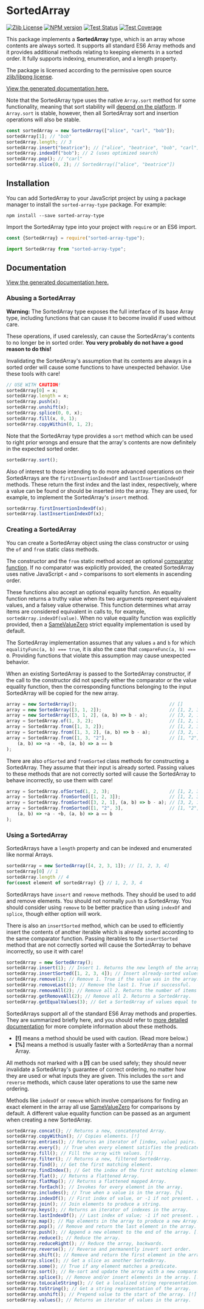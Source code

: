 # SortedArray

[![Zlib License][license-image]][license]
[![NPM version][npm-version-image]][npm-url]
[![Test Status][ci-image]][ci-url]
[![Test Coverage][coveralls-image]][coveralls-url]

This package implements a **SortedArray** type, which is an array
whose contents are always sorted.
It supports all standard ES6 Array methods and it provides
additional methods relating to keeping elements in a sorted order.
It fully supports indexing, enumeration, and a length property.

The package is licensed according to the permissive open source
[zlib/libpng license](LICENSE).

[View the generated documentation here.](https://pineapplemachine.github.io/sorted-array-type-js/)

Note that the SortedArray type uses the native `Array.sort`
method for some functionality, meaning that sort stability will
[depend on the platform](https://developer.mozilla.org/en-US/docs/Web/JavaScript/Reference/Global_Objects/Array/sort#sort_stability).
If `Array.sort` is stable, however, then all SortedArray sort
and insertion operations will also be stable.

``` js
const sortedArray = new SortedArray(["alice", "carl", "bob"]);
sortedArray[1]; // "bob"
sortedArray.length; // 3
sortedArray.insert("beatrice"); // ["alice", "beatrice", "bob", "carl"]
sortedArray.indexOf("bob"); // 2 (uses optimized search)
sortedArray.pop(); // "carl"
sortedArray.slice(0, 2); // SortedArray(["alice", "beatrice"])
```

[license-image]: https://img.shields.io/badge/License-Zlib-lightgrey.svg
[license]: https://github.com/pineapplemachine/sorted-array-type-js/blob/master/LICENSE

[ci-url]: https://github.com/pineapplemachine/sorted-array-type-js/actions/workflows/test.yml
[ci-image]: https://github.com/pineapplemachine/sorted-array-type-js/actions/workflows/test.yml/badge.svg

[coveralls-url]: https://coveralls.io/github/pineapplemachine/sorted-array-type-js
[coveralls-image]: https://coveralls.io/repos/github/pineapplemachine/sorted-array-type-js/badge.svg?branch=master

[npm-url]: https://www.npmjs.com/package/sorted-array-type
[npm-version-image]: https://badge.fury.io/js/sorted-array-type.svg

## Installation

You can add SortedArray to your JavaScript project by using a
package manager to install the `sorted-array-type` package. For example:

``` text
npm install --save sorted-array-type
```

Import the SortedArray type into your project with `require` or an ES6 import.

``` js
const {SortedArray} = require("sorted-array-type");
```

``` js
import SortedArray from "sorted-array-type";
```

## Documentation

[View the generated documentation here.](https://pineapplemachine.github.io/sorted-array-type-js/)

### Abusing a SortedArray

**Warning:** The SortedArray type exposes the full interface of its
base Array type, including functions that can cause it to become
invalid if used without care.

These operations, if used carelessly, can cause the SortedArray's
contents to no longer be in sorted order.
**You very probably do not have a good reason to do this!**

Invalidating the SortedArray's assumption that its contents are
always in a sorted order will cause some functions to have
unexpected behavior. Use these tools with care!

``` js
// USE WITH CAUTION!
sortedArray[0] = x;
sortedArray.length = x;
sortedArray.push(x);
sortedArray.unshift(x);
sortedArray.splice(0, 0, x);
sortedArray.fill(x, 0, 1);
sortedArray.copyWithin(0, 1, 2);
```

Note that the SortedArray type provides a `sort` method which can be
used to right prior wrongs and ensure that the array's contents are
now definitely in the expected sorted order.

``` js
sortedArray.sort();
```

Also of interest to those intending to do more advanced operations on
their SortedArrays are the `firstInsertionIndexOf` and `lastInsertionIndexOf`
methods. These return the first index and the last index, respectively,
where a value can be found or should be inserted into the array.
They are used, for example, to implement the SortedArray's `insert` method.

``` js
sortedArray.firstInsertionIndexOf(x);
sortedArray.lastInsertionIndexOf(x);
```

### Creating a SortedArray

You can create a SortedArray object using the class constructor or
using the `of` and `from` static class methods.

The constructor and the `from` static method accept an optional
[comparator function](https://developer.mozilla.org/en-US/docs/Web/JavaScript/Reference/Global_Objects/Array/sort).
If no comparator was explicitly provided, the created SortedArray uses
native JavaScript `<` and `>` comparisons to sort elements
in ascending order.

These functions also accept an optional equality function.
An equality function returns a truthy value when its two
arguments represent equivalent values, and a falsey value otherwise.
This function determines what array items are considered equivalent in
calls to, for example, `sortedArray.indexOf(value)`.
When no value equality function was explicitly provided, then a
[SameValueZero](https://developer.mozilla.org/en-US/docs/Web/JavaScript/Equality_comparisons_and_sameness)
strict equality implementation is used by default.

The SortedArray implementation assumes that any values `a` and `b`
for which `equalityFunc(a, b) === true`,
it is also the case that `compareFunc(a, b) === 0`.
Providing functions that violate this assumption may cause
unexpected behavior.

When an existing SortedArray is passed to the SortedArray constructor,
if the call to the constructor did not specify either the comparator
or the value equality function, then the corresponding functions belonging
to the input SortedArray will be copied for the new array.

``` js
array = new SortedArray();                                  // []
array = new SortedArray([3, 1, 2]);                         // [1, 2, 3]
array = new SortedArray([3, 1, 2], (a, b) => b - a);        // [3, 2, 1]
array = SortedArray.of(1, 3, 2);                            // [1, 2, 3]
array = SortedArray.from([1, 3, 2]);                        // [1, 2, 3]
array = SortedArray.from([1, 3, 2], (a, b) => b - a);       // [3, 2, 1]
array = SortedArray.from([1, 3, "2"],                       // [1, "2", 3]
    (a, b) => +a - +b, (a, b) => a == b
);
```

There are also `ofSorted` and `fromSorted` class methods for constructing
a SortedArray. They assume that their input is already sorted.
Passing values to these methods that are not correctly sorted will
cause the SortedArray to behave incorrectly, so use them with care!

``` js
array = SortedArray.ofSorted(1, 2, 3);                      // [1, 2, 3]
array = SortedArray.fromSorted([1, 2, 3]);                  // [1, 2, 3]
array = SortedArray.fromSorted([3, 2, 1], (a, b) => b - a); // [3, 2, 1]
array = SortedArray.fromSorted([1, "2", 3],                 // [1, "2", 3]
    (a, b) => +a - +b, (a, b) => a == b
);
```

### Using a SortedArray

SortedArrays have a `length` property and can be indexed and enumerated
like normal Arrays.

``` js
sortedArray = new SortedArray([4, 2, 3, 1]); // [1, 2, 3, 4]
sortedArray[0] // 1
sortedArray.length // 4
for(const element of sortedArray) {} // 1, 2, 3, 4
```

SortedArrays have `insert` and `remove` methods. They should be used
to add and remove elements.
You should not normally `push` to a SortedArray.
You should consider using `remove` to be better practice than using `indexOf`
and `splice`, though either option will work.

There is also an `insertSorted` method, which can be used to efficiently
insert the contents of another iterable which is already sorted according
to the same comparator function.
Passing iterables to the `insertSorted` method that are not correctly sorted
will cause the SortedArray to behave incorrectly, so use it with care!

``` js
sortedArray = new SortedArray();
sortedArray.insert(1); // Insert 1. Returns the new length of the array.
sortedArray.insertSorted([1, 2, 3, 4]); // Insert already-sorted values.
sortedArray.remove(1); // Remove 1. True if the value was in the array.
sortedArray.removeLast(1); // Remove the last 1. True if successful.
sortedArray.removeAll(2); // Remove all 2. Returns the number of items removed.
sortedArray.getRemoveAll(2); // Remove all 2. Returns a SortedArray.
sortedArray.getEqualValues(3); // Get a SortedArray of values equal to 3.
```

SortedArrays support all of the standard ES6 Array methods and
properties.
They are summarized briefly here, and you should refer to
[more detailed documentation](https://developer.mozilla.org/en-US/docs/Web/JavaScript/Reference/Global_Objects/Array)
for more complete information about these methods.

- **[!]** means a method should be used with caution. (Read more below.)
- **[%]** means a method is usually faster with a SortedArray than a normal Array.

All methods not marked with a **[!]** can be used safely; they should
never invalidate a SortedArray's guarantee of correct ordering,
no matter how they are used or what inputs they are given.
This includes the `sort` and `reverse` methods, which cause later
operations to use the same new ordering.

Methods like `indexOf` or `remove` which involve comparisons for finding
an exact element in the array all use
[SameValueZero](https://developer.mozilla.org/en-US/docs/Web/JavaScript/Equality_comparisons_and_sameness)
for comparisons by default.
A different value equality function can be passed as an argument
when creating a new SortedArray.

``` js
sortedArray.concat(); // Returns a new, concatenated Array.
sortedArray.copyWithin(); // Copies elements. [!]
sortedArray.entries(); // Returns an iterator of [index, value] pairs.
sortedArray.every(); // True when every element satisfies the predicate.
sortedArray.fill(); // Fill the array with values. [!]
sortedArray.filter(); // Returns a new, filtered SortedArray.
sortedArray.find(); // Get the first matching element.
sortedArray.findIndex(); // Get the index of the first matching element.
sortedArray.flat(); // Returns a flattened Array.
sortedArray.flatMap(); // Returns a flattened mapped Array.
sortedArray.forEach(); // Invokes for every element in the array.
sortedArray.includes(); // True when a value is in the array. [%]
sortedArray.indexOf(); // First index of value, or -1 if not present. [%]
sortedArray.join(); // Join elements to produce a string.
sortedArray.keys(); // Returns an iterator of indexes in the array.
sortedArray.lastIndexOf(); // Last index of value; -1 if not present. [%]
sortedArray.map(); // Map elements in the array to produce a new Array.
sortedArray.pop(); // Remove and return the last element in the array.
sortedArray.push(); // Append a new element to the end of the array. [!]
sortedArray.reduce(); // Reduce the array.
sortedArray.reduceRight(); // Reduce the array, backwards.
sortedArray.reverse(); // Reverse and permanently invert sort order.
sortedArray.shift(); // Remove and return the first element in the array.
sortedArray.slice(); // Get a slice as another SortedArray.
sortedArray.some(); // True if any element matches a predicate.
sortedArray.sort(); // Re-sort and update the array with a new comparator.
sortedArray.splice(); // Remove and/or insert elements in the array. [!]
sortedArray.toLocaleString(); // Get a localized string representation.
sortedArray.toString(); // Get a string representation of the array.
sortedArray.unshift(); // Prepend value to the start of the array. [!]
sortedArray.values(); // Returns an iterator of values in the array.
```
